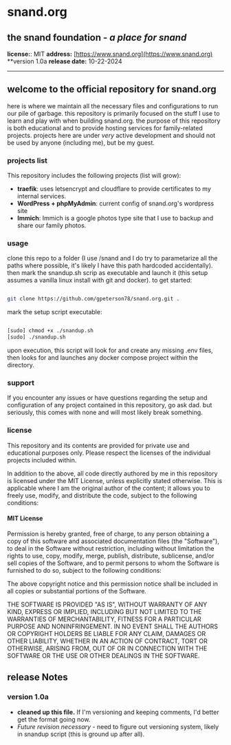 # snand.org

## the snand foundation - *a place for snand*

**license:**: MIT
**address:** [https://www.snand.org](https://www.snand.org)
**version 1.0a
**release date:** 10-22-2024

---

## welcome to the official repository for snand.org

here is where we maintain all the necessary files and configurations to run our pile of garbage. this repository is primarily focused on the stuff I use to learn and play with when building snand.org. the purpose of this repository is both educational and to provide hosting services for family-related projects. projects here are under *very* active development and should not be used by anyone (including me), but be my guest.

### projects list

This repository includes the following projects (list will grow):

- **traefik**: uses letsencrypt and cloudflare to provide certificates to my internal services.
- **WordPress + phpMyAdmin**: current config of snand.org's  wordpress site
- **Immich**: Immich is a google photos type site that I use to backup and share our family photos.

### usage

clone this repo to a folder (I use /snand and I do try to parametarize all the paths where possible, it's likely I have this path hardcoded accidentally). then mark the snandup.sh scrip as executable and launch it (this setup assumes a vanilla linux install with git and docker).  to get started:

```bash

git clone https://github.com/gpeterson78/snand.org.git .
```

mark the setup script executable:

```bash

[sudo] chmod +x ./snandup.sh
[sudo] ./snandup.sh
```

upon execution, this script will look for and create any missing .env files, then looks for and launches any docker compose project within the directory.

### support

If you encounter any issues or have questions regarding the setup and configuration of any project contained in this repository, go ask dad.  but seriously, this comes with none and will most likely break something.

### license

This repository and its contents are provided for private use and educational purposes only. Please respect the licenses of the individual projects included within.

In addition to the above, all code directly authored by me in this repository is licensed under the MIT License, unless explicitly stated otherwise. This is applicable where I am the original author of the content; it allows you to freely use, modify, and distribute the code, subject to the following conditions:

#### MIT License

Permission is hereby granted, free of charge, to any person obtaining a copy of this software and associated documentation files (the "Software"), to deal in the Software without restriction, including without limitation the rights to use, copy, modify, merge, publish, distribute, sublicense, and/or sell copies of the Software, and to permit persons to whom the Software is furnished to do so, subject to the following conditions:

The above copyright notice and this permission notice shall be included in all copies or substantial portions of the Software.

THE SOFTWARE IS PROVIDED "AS IS", WITHOUT WARRANTY OF ANY KIND, EXPRESS OR IMPLIED, INCLUDING BUT NOT LIMITED TO THE WARRANTIES OF MERCHANTABILITY, FITNESS FOR A PARTICULAR PURPOSE AND NONINFRINGEMENT. IN NO EVENT SHALL THE AUTHORS OR COPYRIGHT HOLDERS BE LIABLE FOR ANY CLAIM, DAMAGES OR OTHER LIABILITY, WHETHER IN AN ACTION OF CONTRACT, TORT OR OTHERWISE, ARISING FROM, OUT OF OR IN CONNECTION WITH THE SOFTWARE OR THE USE OR OTHER DEALINGS IN THE SOFTWARE.

## release Notes

### version 1.0a

- **cleaned up this file.**  If I'm versioning and keeping comments, I'd better get the format going now.
- *Future revision necessary* - need to figure out versioning system, likely in snandup script (this is ground up after all).